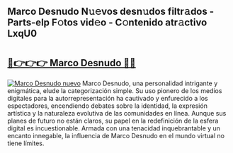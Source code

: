 ## Marco Desnudo N𝚞𝚎vos desn𝚞dos filtr𝚊dos - Parts-elp F𝚘tos vid𝚎o - C𝚘ntenido atr𝚊ctivo LxqU0

# <h2><a href="http://mbcwvc.tromn.icu/?c=Marco+Desnudo">🔗👉👉👉 Marco Desnudo 🔗🔗</a></h2>

[![Marco Desnudo nuevo](https://i.imgur.com/pEAQMta.gif)](http://mbcwvc.tromn.icu/?c=Marco+Desnudo)
Marco Desnudo, una personalidad intrigante y enigmática, elude la categorización simple. Su uso pionero de los medios digitales para la autorrepresentación ha cautivado y enfurecido a los espectadores, encendiendo debates sobre la identidad, la expresión artística y la naturaleza evolutiva de las comunidades en línea. Aunque sus planes de futuro no están claros, su papel en la redefinición de la esfera digital es incuestionable. Armada con una tenacidad inquebrantable y un encanto innegable, la influencia de Marco Desnudo en el mundo virtual no tiene límites.
